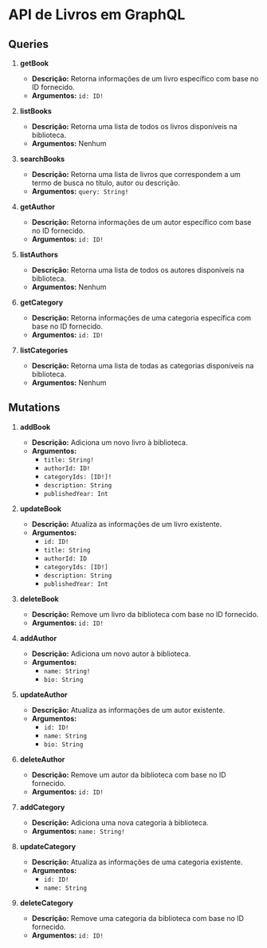 # API de Livros em GraphQL

## Queries

1. **getBook**
   - **Descrição:** Retorna informações de um livro específico com base no ID fornecido.
   - **Argumentos:** `id: ID!`

2. **listBooks**
   - **Descrição:** Retorna uma lista de todos os livros disponíveis na biblioteca.
   - **Argumentos:** Nenhum

3. **searchBooks**
   - **Descrição:** Retorna uma lista de livros que correspondem a um termo de busca no título, autor ou descrição.
   - **Argumentos:** `query: String!`

4. **getAuthor**
   - **Descrição:** Retorna informações de um autor específico com base no ID fornecido.
   - **Argumentos:** `id: ID!`

5. **listAuthors**
   - **Descrição:** Retorna uma lista de todos os autores disponíveis na biblioteca.
   - **Argumentos:** Nenhum

6. **getCategory**
   - **Descrição:** Retorna informações de uma categoria específica com base no ID fornecido.
   - **Argumentos:** `id: ID!`

7. **listCategories**
   - **Descrição:** Retorna uma lista de todas as categorias disponíveis na biblioteca.
   - **Argumentos:** Nenhum

## Mutations

1. **addBook**
   - **Descrição:** Adiciona um novo livro à biblioteca.
   - **Argumentos:** 
     - `title: String!`
     - `authorId: ID!`
     - `categoryIds: [ID!]!`
     - `description: String`
     - `publishedYear: Int`

2. **updateBook**
   - **Descrição:** Atualiza as informações de um livro existente.
   - **Argumentos:** 
     - `id: ID!`
     - `title: String`
     - `authorId: ID`
     - `categoryIds: [ID!]`
     - `description: String`
     - `publishedYear: Int`

3. **deleteBook**
   - **Descrição:** Remove um livro da biblioteca com base no ID fornecido.
   - **Argumentos:** `id: ID!`

4. **addAuthor**
   - **Descrição:** Adiciona um novo autor à biblioteca.
   - **Argumentos:** 
     - `name: String!`
     - `bio: String`

5. **updateAuthor**
   - **Descrição:** Atualiza as informações de um autor existente.
   - **Argumentos:** 
     - `id: ID!`
     - `name: String`
     - `bio: String`

6. **deleteAuthor**
   - **Descrição:** Remove um autor da biblioteca com base no ID fornecido.
   - **Argumentos:** `id: ID!`

7. **addCategory**
   - **Descrição:** Adiciona uma nova categoria à biblioteca.
   - **Argumentos:** `name: String!`

8. **updateCategory**
   - **Descrição:** Atualiza as informações de uma categoria existente.
   - **Argumentos:** 
     - `id: ID!`
     - `name: String`

9. **deleteCategory**
   - **Descrição:** Remove uma categoria da biblioteca com base no ID fornecido.
   - **Argumentos:** `id: ID!`
